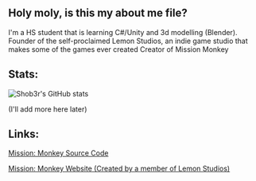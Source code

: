 ## Holy moly, is this my about me file?
I'm a HS student that is learning C#/Unity and 3d modelling (Blender). 
Founder of the self-proclaimed Lemon Studios, an indie game studio that makes some of the games ever created
Creator of Mission Monkey 

## Stats:

![Shob3r's GitHub stats](https://github-readme-stats.vercel.app/api?username=Shob3r&show_icons=true&theme=radical)

(I'll add more here later)

## Links:

[Mission: Monkey Source Code](https://github.com/lemons-studios/Mission-Monkey)

[Mission: Monkey Website (Created by a member of Lemon Studios)](https://missionmonkey.netlify.app/)
